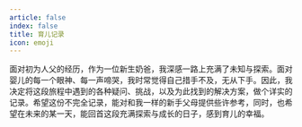 ```yaml
---
article: false
index: false
title: 育儿记录
icon: emoji
---
```


面对初为人父的经历，作为一位新生奶爸，我深感一路上充满了未知与探索。面对婴儿的每一个眼神、每一声啼哭，我时常觉得自己措手不及，无从下手。因此，我决定将这段旅程中遇到的各种疑问、挑战，以及为此找到的解决方案，做个详实的记录。希望这份不完全记录，能对和我一样的新手父母提供些许参考，同时，也希望在未来的某一天，能回首这段充满探索与成长的日子，感到育儿的幸福。

<!-- markdownlint-disable MD033 -->

<div class="catalog-display-container">
  <AutoCatalog base='/family/baby/' />
</div>

<!-- markdownlint-enable MD033 -->